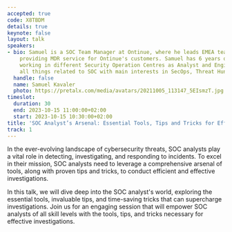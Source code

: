 ```yaml
---
accepted: true
code: X8TBDM
details: true
keynote: false
layout: talk
speakers:
- bio: Samuel is a SOC Team Manager at Ontinue, where he leads EMEA team of Analysts
    providing MDR service for Ontinue's customers. Samuel has 6 years of experience
    working in different Security Operation Centres as Analyst and Engineer. He loves
    all things related to SOC with main interests in SecOps, Threat Hunting and DFIR.
  handle: false
  name: Samuel Kavaler
  photo: https://pretalx.com/media/avatars/20211005_113147_5EIsmzT.jpg
timeslot:
  duration: 30
  end: 2023-10-15 11:00:00+02:00
  start: 2023-10-15 10:30:00+02:00
title: 'SOC Analyst’s Arsenal: Essential Tools, Tips and Tricks for Effective Investigations'
track: 1
---
```


In the ever-evolving landscape of cybersecurity threats, SOC analysts play a vital role in detecting, investigating, and responding to incidents.
To excel in their mission, SOC analysts need to leverage a comprehensive arsenal of tools, along with proven tips and tricks, to conduct efficient and effective investigations.

In this talk, we will dive deep into the SOC analyst's world, exploring the essential tools, invaluable tips, and time-saving tricks that can supercharge investigations.
Join us for an engaging session that will empower SOC analysts of all skill levels with the tools, tips, and tricks necessary for effective investigations.